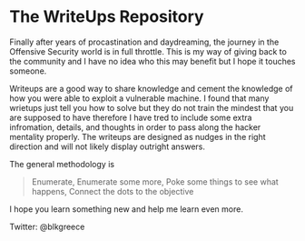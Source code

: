 # The WriteUps Repository

Finally after years of procastination and daydreaming, the journey in the Offensive Security world is in full throttle. This is my way of giving back to the community and I have no idea who this may benefit but I hope it touches someone. 

Writeups are a good way to share knowledge and cement the knowledge of how you were able to exploit a vulnerable machine. I found that many wrietups just tell you how to solve but they do not train the mindest that you are supposed to have therefore I have tred to include some extra infromation, details, and thoughts in order to pass along the hacker mentality properly. The writeups are designed as nudges in the right direction and will not likely display outright answers. 

The general methodology is
  > Enumerate, Enumerate some more, Poke some things to see what happens, Connect the dots to the objective
  
I hope you learn something new and help me learn even more.

Twitter: @blkgreece
